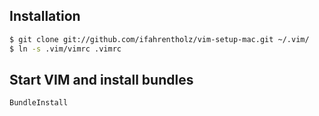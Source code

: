 ## Installation

```bash
$ git clone git://github.com/ifahrentholz/vim-setup-mac.git ~/.vim/
$ ln -s .vim/vimrc .vimrc
```

## Start VIM and install bundles 
```bash
BundleInstall
```
